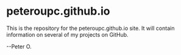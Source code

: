 peteroupc.github.io
====

This is the repository for the peteroupc.github.io site.  It will contain information
on several of my projects on GitHub.

--Peter O.